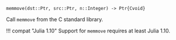 ```
memmove(dst::Ptr, src::Ptr, n::Integer) -> Ptr{Cvoid}
```

Call `memmove` from the C standard library.

!!! compat "Julia 1.10"
    Support for `memmove` requires at least Julia 1.10.

